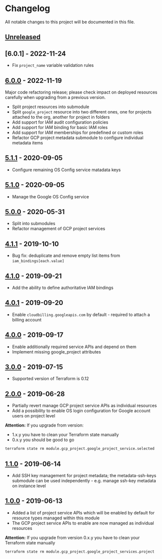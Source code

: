# Changelog

All notable changes to this project will be documented in this file.

## [Unreleased]

## [6.0.1] - 2022-11-24

- Fix `project_name` variable validation rules

## [6.0.0] - 2022-11-19

Major code refactoring release; please check impact on deployed resources carefully when upgrading from a previous
version.

- Split project resources into submodule
- Split `google_project` resource into two different ones, one for projects attached to the org, another for project in
  folders
- Add support for IAM audit configuration policies
- Add support for IAM binding for basic IAM roles
- Add support for IAM memberships for predefined or custom roles
- Refactor GCP project metadata submodule to configure individual metadata items

## [5.1.1] - 2020-09-05

- Configure remaining OS Config service matadata keys

## [5.1.0] - 2020-09-05

- Manage the Google OS Config service

## [5.0.0] - 2020-05-31

- Split into submodules
- Refactor management of GCP project services

## [4.1.1] - 2019-10-10

- Bug fix: deduplicate and remove empty list items from `iam_bindings[each.value]`

## [4.1.0] - 2019-09-21

- Add the ability to define authoritative IAM bindings

## [4.0.1] - 2019-09-20

- Enable `cloudbilling.googleapis.com` by default - required to attach a billing account

## [4.0.0] - 2019-09-17

- Enable additionally required service APIs and depend on them
- Implement missing google_project attributes

## [3.0.0] - 2019-07-15

- Supported version of Terraform is 0.12

## [2.0.0] - 2019-06-28

- Partially revert manage GCP project service APIs as individual resources
- Add a possibility to enable OS login configuration for Google account users on project level

__Attention:__ If you upgrade from version:

- 1.x.y you have to clean your Terraform state manually
- 0.x.y you should be good to go

```sh
terraform state rm module.gcp_project.google_project_service.selected
```

## [1.1.0] - 2019-06-14

- Add SSH key management for project metadata; the metadata-ssh-keys submodule can be used independently -  e.g. manage ssh-key metadata on instance level

## [1.0.0] - 2019-06-13

- Added a list of project service APIs which will be enabled by default for resource types managed within this module
- The GCP project service APIs to enable are now managed as individual resources

__Attention:__ If you upgrade from version 0.x.y you have to clean your Terraform state manually

```sh
terraform state rm module.gcp_project.google_project_services.project
```

[Unreleased]: https://github.com/nephosolutions/terraform-google-gcp-project/compare/v6.0.1...HEAD
[6.0.0]: https://github.com/nephosolutions/terraform-google-gcp-project/releases/tag/v6.0.1
[6.0.0]: https://github.com/nephosolutions/terraform-google-gcp-project/releases/tag/v6.0.0
[5.1.1]: https://github.com/nephosolutions/terraform-google-gcp-project/releases/tag/v5.1.1
[5.1.0]: https://github.com/nephosolutions/terraform-google-gcp-project/releases/tag/v5.1.0
[5.0.0]: https://github.com/nephosolutions/terraform-google-gcp-project/releases/tag/v5.0.0
[4.1.1]: https://github.com/nephosolutions/terraform-google-gcp-project/releases/tag/v4.1.1
[4.1.0]: https://github.com/nephosolutions/terraform-google-gcp-project/releases/tag/v4.1.0
[4.0.1]: https://github.com/nephosolutions/terraform-google-gcp-project/releases/tag/v4.0.1
[4.0.0]: https://github.com/nephosolutions/terraform-google-gcp-project/releases/tag/v4.0.0
[3.0.0]: https://github.com/nephosolutions/terraform-google-gcp-project/releases/tag/v3.0.0
[2.0.0]: https://github.com/nephosolutions/terraform-google-gcp-project/releases/tag/v2.0.0
[1.1.0]: https://github.com/nephosolutions/terraform-google-gcp-project/releases/tag/v1.1.0
[1.0.0]: https://github.com/nephosolutions/terraform-google-gcp-project/releases/tag/v1.0.0
[0.2.1]: https://github.com/nephosolutions/terraform-google-gcp-project/releases/tag/v0.2.1
[0.2.0]: https://github.com/nephosolutions/terraform-google-gcp-project/releases/tag/v0.2.0
[0.1.8]: https://github.com/nephosolutions/terraform-google-gcp-project/releases/tag/v0.1.8
[0.1.7]: https://github.com/nephosolutions/terraform-google-gcp-project/releases/tag/v0.1.7
[0.1.6]: https://github.com/nephosolutions/terraform-google-gcp-project/releases/tag/v0.1.6
[0.1.5]: https://github.com/nephosolutions/terraform-google-gcp-project/releases/tag/v0.1.5
[0.1.4]: https://github.com/nephosolutions/terraform-google-gcp-project/releases/tag/v0.1.4
[0.1.3]: https://github.com/nephosolutions/terraform-google-gcp-project/releases/tag/v0.1.3
[0.1.2]: https://github.com/nephosolutions/terraform-google-gcp-project/releases/tag/v0.1.2
[0.1.1]: https://github.com/nephosolutions/terraform-google-gcp-project/releases/tag/v0.1.1
[0.1.0]: https://github.com/nephosolutions/terraform-google-gcp-project/releases/tag/v0.1.0
